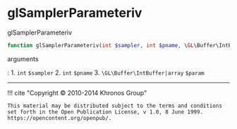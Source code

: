 # glSamplerParameteriv
glSamplerParameteriv

```php
function glSamplerParameteriv(int $sampler, int $pname, \GL\Buffer\IntBuffer|array $param) : void
```



arguments

:    1. `int` `$sampler` 
    2. `int` `$pname` 
    3. `\GL\Buffer\IntBuffer|array` `$param` 



---
     

!!! cite "Copyright © 2010-2014 Khronos Group"

    This material may be distributed subject to the terms and conditions set forth in the Open Publication License, v 1.0, 8 June 1999. https://opencontent.org/openpub/.